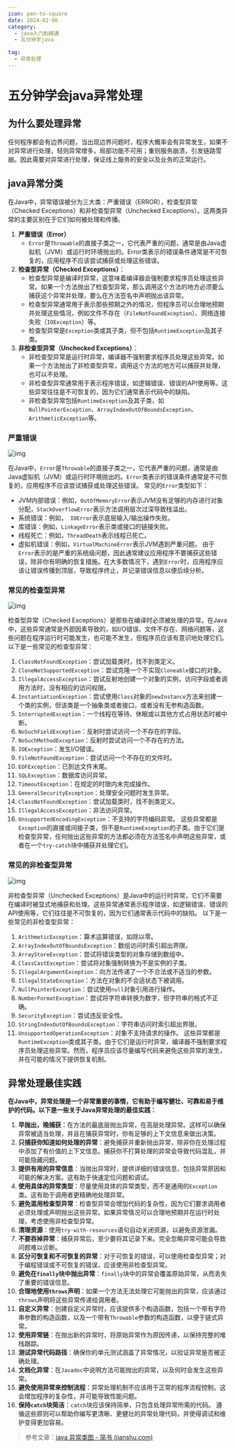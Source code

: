 ```yaml
---
icon: pen-to-square
date: 2024-02-06
category:
  - java入门到精通
  - 五分钟学java

tag:
  - 异常处理
---
```

# 五分钟学会java异常处理

## 为什么要处理异常

任何程序都会有边界问题，当出现边界问题时，程序大概率会有异常发生，如果不对异常进行处理，轻则异常增多，局部功能不可用；重则服务崩溃，引发链路雪崩。因此需要对异常进行处理，保证线上服务的安全以及业务的正常运行。

<!-- more -->

## java异常分类

在Java中，异常错误被分为三大类：严重错误（ERROR），检查型异常（Checked Exceptions）和非检查型异常（Unchecked Exceptions）。这两类异常的主要区别在于它们如何被处理和传播。
1. **严重错误（Error）**
   * `Error`是`Throwable`的直接子类之一，它代表严重的问题，通常是由Java虚拟机（JVM）或运行时环境抛出的。Error类表示的错误条件通常是不可恢复的，应用程序不应该尝试捕获或处理这些错误。
2. **检查型异常（Checked Exceptions）**：
   - 检查型异常是编译时异常，这意味着编译器会强制要求程序员处理这些异常。如果一个方法抛出了检查型异常，那么调用这个方法的地方必须要么捕获这个异常并处理，要么在方法签名中声明抛出该异常。
   - 检查型异常通常用于表示那些预期之外的情况，但程序员可以合理地预期并处理这些情况，例如文件不存在（`FileNotFoundException`）、网络连接失败（`IOException`）等。
   - 检查型异常是`Exception`类或其子类，但不包括`RuntimeException`及其子类。
3. **非检查型异常（Unchecked Exceptions）**：
   - 非检查型异常是运行时异常，编译器不强制要求程序员处理这些异常。如果一个方法抛出了非检查型异常，调用这个方法的地方可以捕获并处理，也可以不处理。
   - 非检查型异常通常用于表示程序错误，如逻辑错误、错误的API使用等。这些异常往往是不可恢复的，因为它们通常表示代码中的缺陷。
   - 非检查型异常包括`RuntimeException`及其子类，如`NullPointerException`、`ArrayIndexOutOfBoundsException`、`ArithmeticException`等。



### 严重错误

![img](https://blog-pics-1252092369.cos.ap-beijing.myqcloud.com/14277225-f49f21cfa77ab714.png)

在Java中，`Error`是`Throwable`的直接子类之一，它代表严重的问题，通常是由Java虚拟机（JVM）或运行时环境抛出的。`Error`类表示的错误条件通常是不可恢复的，应用程序不应该尝试捕获或处理这些错误。
常见的`Error`类型如下：

- JVM内部错误：例如，`OutOfMemoryError`表示JVM没有足够的内存进行对象分配，`StackOverflowError`表示方法调用层次过深导致栈溢出。
- 系统错误：例如，` IOError`表示底层输入/输出操作失败。
- 库错误：例如，`LinkageError`表示类或接口的链接失败。
- 线程死亡：例如，`ThreadDeath`表示线程已死亡。
- 虚拟机错误：例如，`VirtualMachineError`表示JVM遇到严重问题。
由于`Error`表示的是严重的系统级问题，因此通常建议应用程序不要捕获这些错误，除非你有明确的恢复措施。在大多数情况下，遇到`Error`时，应用程序应该让错误传播到顶层，导致程序终止，并记录错误信息以便后续分析。



### 常见的检查型异常

![img](https://blog-pics-1252092369.cos.ap-beijing.myqcloud.com/14277225-90ea3f6417d4f719.png)

检查型异常（Checked Exceptions）是那些在编译时必须被处理的异常。在Java中，这些异常通常是外部因素导致的，如I/O错误、文件不存在、网络问题等，这些问题在程序运行时可能发生，也可能不发生，但程序员应该有意识地处理它们。
以下是一些常见的检查型异常：
1. `ClassNotFoundException`：尝试加载类时，找不到类定义。
2. `CloneNotSupportedException`：尝试克隆一个不实现`Cloneable`接口的对象。
3. `IllegalAccessException`：尝试反射地创建一个对象的实例，访问字段或者调用方法时，没有相应的访问权限。
4. `InstantiationException`：尝试使用`Class`对象的`newInstance`方法来创建一个类的实例，但该类是一个抽象类或者接口，或者没有无参构造函数。
5. `InterruptedException`：一个线程在等待、休眠或以其他方式占用状态时被中断。
6. `NoSuchFieldException`：反射时尝试访问一个不存在的字段。
7. `NoSuchMethodException`：反射时尝试访问一个不存在的方法。
8. `IOException`：发生I/O错误。
9. `FileNotFoundException`：尝试访问一个不存在的文件时。
10. `EOFException`：已到达文件末尾。
11. `SQLException`：数据库访问异常。
12. `TimeoutException`：在规定的时限内未完成操作。
13. `GeneralSecurityException`：处理安全问题时发生异常。
14. `ClassNotFoundException`：尝试加载类时，找不到类定义。
15. `IllegalAccessException`：非法访问异常。
16. `UnsupportedEncodingException`：不支持的字符编码异常。
这些异常都是`Exception`的直接或间接子类，但不是`RuntimeException`的子类。由于它们是检查型异常，任何抛出这些异常的方法都必须在方法签名中声明这些异常，或者在一个`try-catch`块中捕获并处理它们。



### 常见的非检查型异常

![img](https://blog-pics-1252092369.cos.ap-beijing.myqcloud.com/14277225-c1e3f2911e211dae.png)

非检查型异常（Unchecked Exceptions）是Java中的运行时异常，它们不需要在编译时被显式地捕获和处理。这些异常通常表示程序错误，如逻辑错误、错误的API使用等，它们往往是不可恢复的，因为它们通常表示代码中的缺陷。
以下是一些常见的非检查型异常：
1. `ArithmeticException`：算术运算错误，如除以零。
2. `ArrayIndexOutOfBoundsException`：数组访问时索引超出界限。
3. `ArrayStoreException`：尝试将错误类型的对象存储到数组中。
4. `ClassCastException`：尝试将对象强制转换为不是实例的子类。
5. `IllegalArgumentException`：向方法传递了一个不合法或不适当的参数。
6. `IllegalStateException`：方法在对象的不合适状态下被调用。
7. `NullPointerException`：尝试使用`null`对象引用进行操作。
8. `NumberFormatException`：尝试将字符串转换为数字，但字符串的格式不正确。
9. `SecurityException`：尝试违反安全性。
10. `StringIndexOutOfBoundsException`：字符串访问时索引超出界限。
11. `UnsupportedOperationException`：对象不支持请求的操作。
    这些异常都是`RuntimeException`类或其子类。由于它们是运行时异常，编译器不强制要求程序员处理这些异常。然而，程序员应该尽量编写代码来避免这些异常的发生，并在可能的情况下提供恢复机制。




## 异常处理最佳实践

**在Java中，异常处理是一个非常重要的事情，它有助于编写健壮、可靠和易于维护的代码。以下是一些关于Java异常处理的最佳实践：**

1. **早抛出，晚捕获**：在方法的最底层抛出异常，在高层处理异常。这样可以确保异常被适当处理，并且在捕获异常时，你有足够的上下文信息来做出决策。
2. **只捕获你知道如何处理的异常**：避免捕获并重新抛出异常，除非你在处理过程中添加了有价值的上下文信息。捕获你不打算处理的异常会导致代码混乱，并可能隐藏问题。
3. **提供有用的异常信息**：当抛出异常时，提供详细的错误信息，包括异常原因和可能的解决方案。这有助于快速定位问题和调试。
4. **使用具体的异常类型**：尽量使用具体的异常类型，而不是通用的`Exception`类。这有助于调用者更精确地处理异常。
5. **避免滥用检查型异常**：检查型异常会增加代码的复杂性，因为它们要求调用者必须处理或声明抛出这些异常。如果异常情况可以合理地预期并在运行时处理，考虑使用非检查型异常。
6. **清理资源**：使用`try-with-resources`语句自动关闭资源，以避免资源泄漏。
7. **不要吞掉异常**：捕获异常后，至少要将其记录下来。完全忽略异常可能会导致问题难以诊断。
8. **区分可恢复和不可恢复的异常**：对于可恢复的错误，可以使用检查型异常；对于编程错误或不可恢复的错误，应该使用非检查型异常。
9. **避免在`finally`块中抛出异常**：`finally`块中的异常会覆盖原始异常，从而丢失了重要的错误信息。
10. **合理地使用`throws`声明**：如果一个方法无法处理它可能抛出的异常，应该通过`throws`声明将这些异常传递给调用者。
11. **自定义异常**：创建自定义异常时，应该提供多个构造函数，包括一个带有字符串参数的构造函数，以及一个带有`Throwable`参数的构造函数，以便于链式异常。
12. **使用异常链**：在抛出新的异常时，将原始异常作为原因传递，以保持完整的堆栈跟踪。
13. **测试异常代码路径**：确保你的单元测试涵盖了异常情况，以验证异常是否被正确处理。
14. **文档化异常**：在`Javadoc`中说明方法可能抛出的异常，以及何时会发生这些异常。
15. **避免使用异常来控制流程**：异常处理机制不应该用于正常的程序流程控制。这会增加程序的复杂性，并可能导致性能问题。
16. **保持`catch`块简洁**：`catch`块应该保持简单，只包含处理异常所需的代码。
    遵循这些原则可以帮助你编写更清晰、更健壮的异常处理代码，并使得调试和维护变得更加容易。



> 参考文章：[java 异常类图 - 简书 (jianshu.com)](https://www.jianshu.com/p/279c848efa8b)
